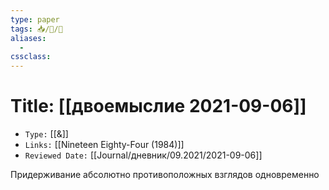 ```yaml
---
type: paper
tags: 📥️/📜️/🧪
aliases:
  - 
cssclass: 
---
```




# Title: **[[двоемыслие 2021-09-06]]**
- `Type:` [[&]]
- `Links:` [[Nineteen Eighty-Four (1984)]]
- `Reviewed Date:` [[Journal/дневник/09.2021/2021-09-06]]

Придерживание  абсолютно противоположных взглядов одновременно
